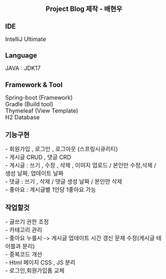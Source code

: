 <h2 style="text-align: center">Project Blog 제작 - 배현우</h2>

<h2>IDE</h3>
<p style="font-size: large">IntelliJ Ultimate</p>
<h2>Language</h2>
<p style="font-size: large">
JAVA : JDK17</p>


<h2>Framework & Tool</h3>
<p style="font-size: large">Spring-boot (Framework)<br>
Gradle (Build tool)<br>
Thymeleaf (View Template)<br>
H2 Database</p>

<h2>기능구현</h2>
<p style="font-size: large">
- 회원가입 , 로그인 , 로그아웃 (스프링시큐리티) <br>
- 게시글 CRUD , 댓글 CRD<br>
- 게시글 : 쓰기 , 수정 , 삭제 , 이미지 업로드 / 본인만 수정,삭제 /<br>
생성 날짜, 업데이트 날짜<br>
- 댓글 : 쓰기 , 삭제 / 댓글 생성 날짜 / 본인만 삭제<br>
- 좋아요 : 게시글별 1인당 1좋아요 가능 

</p>


<h2>작업할것</h2>
<p style="font-size: large">
- 글쓰기 권한 조정<br>
- 카테고리 관리<br>
- 좋아요 누를시 -> 게시글 업데이트 시간 갱신 문제 수정(게시글 테이블과 분리)<br>
- 중복코드 개선<br>
- Html 페이지 CSS , JS 분리 <br>
- 로그인,회원가입폼 교체<br>
</p>